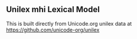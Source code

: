 Unilex mhi Lexical Model
----------------------

This is built directly from Unicode.org unilex data at
https://github.com/unicode-org/unilex

